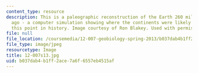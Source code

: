 ```yaml
---
content_type: resource
description: This is a paleographic reconstruction of the Earth 260 million years
  ago - a computer simulation showing where the continents were likely located at
  this point in history. Image courtesy of Ron Blakey. Used with permission.
file: null
file_location: /coursemedia/12-007-geobiology-spring-2013/b037dab4b1ff2ace7a6f6557eb4515af_12-007s13.jpg
file_type: image/jpeg
resourcetype: Image
title: 12-007s13.jpg
uid: b037dab4-b1ff-2ace-7a6f-6557eb4515af
---
```

